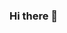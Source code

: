 ### Hi there 👋

<!--

Here is the pic that can best describle me:



- 🔭 I’m still a beginner, but gonna try my best>
